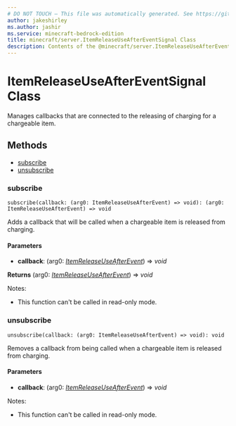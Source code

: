 ```yaml
---
# DO NOT TOUCH — This file was automatically generated. See https://github.com/mojang/minecraftapidocsgenerator to modify descriptions, examples, etc.
author: jakeshirley
ms.author: jashir
ms.service: minecraft-bedrock-edition
title: minecraft/server.ItemReleaseUseAfterEventSignal Class
description: Contents of the @minecraft/server.ItemReleaseUseAfterEventSignal class.
---
```

# ItemReleaseUseAfterEventSignal Class

Manages callbacks that are connected to the releasing of charging for a chargeable item.

## Methods
- [subscribe](#subscribe)
- [unsubscribe](#unsubscribe)

### **subscribe**
`
subscribe(callback: (arg0: ItemReleaseUseAfterEvent) => void): (arg0: ItemReleaseUseAfterEvent) => void
`

Adds a callback that will be called when a chargeable item is released from charging.

#### **Parameters**
- **callback**: (arg0: [*ItemReleaseUseAfterEvent*](ItemReleaseUseAfterEvent.md)) => *void*

**Returns** (arg0: [*ItemReleaseUseAfterEvent*](ItemReleaseUseAfterEvent.md)) => *void*
  
Notes:
- This function can't be called in read-only mode.

### **unsubscribe**
`
unsubscribe(callback: (arg0: ItemReleaseUseAfterEvent) => void): void
`

Removes a callback from being called when a chargeable item is released from charging.

#### **Parameters**
- **callback**: (arg0: [*ItemReleaseUseAfterEvent*](ItemReleaseUseAfterEvent.md)) => *void*
  
Notes:
- This function can't be called in read-only mode.
